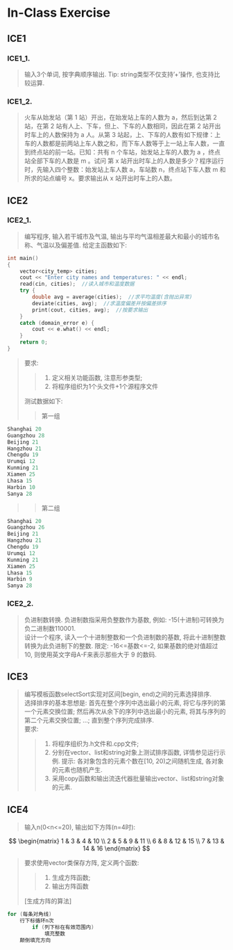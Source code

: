 # In-Class Exercise

## ICE1

### ICE1_1.
> 输入3个单词, 按字典顺序输出. Tip: string类型不仅支持’+’操作, 也支持比较运算.

### ICE1_2.
> 火车从始发站（第 1 站）开出，在始发站上车的人数为 a，然后到达第 2 站，在第 2 站有人上、下车，但上、下车的人数相同，因此在第 2 站开出时车上的人数保持为 a 人。从第 3 站起，上、下车的人数有如下规律：上车的人数都是前两站上车人数之和，而下车人数等于上一站上车人数，一直到终点站的前一站。已知：共有 n 个车站，始发站上车的人数为 a ，终点站全部下车的人数是 m 。试问 第 x 站开出时车上的人数是多少？程序运行时，先输入四个整数：始发站上车人数 a，车站数 n，终点站下车人数 m 和所求的站点编号 x。要求输出从 x 站开出时车上的人数。

## ICE2

### ICE2_1.
> 编写程序, 输入若干城市及气温, 输出与平均气温相差最大和最小的城市名称、气温以及偏差值. 给定主函数如下:
```C++
int main()
{
    vector<city_temp> cities;
    cout << "Enter city names and temperatures: " << endl;
    read(cin, cities);  //读入城市和温度数据
    try {
        double avg = average(cities);  //求平均温度(含抛出异常)
        deviate(cities, avg);  //求温度偏差并按偏差排序
        print(cout, cities, avg);  //按要求输出
    }
    catch (domain_error e) {
        cout << e.what() << endl;
    }
    return 0;
}
```
> 要求:
>> 1) 定义相关功能函数, 注意形参类型;
>> 2) 将程序组织为1个头文件+1个源程序文件
>> 
> 测试数据如下:
>> 第一组
```C++
Shanghai 20
Guangzhou 28
Beijing 21
Hangzhou 21
Chengdu 19
Urumqi 12
Kunming 21
Xiamen 25
Lhasa 15
Harbin 10
Sanya 28
```
>> 第二组
```C++
Shanghai 20
Guangzhou 26
Beijing 21
Hangzhou 21
Chengdu 19
Urumqi 12
Kunming 21
Xiamen 25
Lhasa 15
Harbin 9
Sanya 28
```

### ICE2_2.
> 负进制数转换. 负进制数指采用负整数作为基数, 例如: -15(十进制)可转换为负二进制数110001.  
> 设计一个程序, 读入一个十进制整数和一个负进制数的基数, 将此十进制整数转换为此负进制下的整数. 限定: -16<=基数<=-2, 如果基数的绝对值超过 10, 则使用英文字母A-F来表示那些大于 9 的数码.

## ICE3
> 编写模板函数selectSort实现对区间[begin, end)之间的元素选择排序.  
> 选择排序的基本思想是: 首先在整个序列中选出最小的元素, 将它与序列的第一个元素交换位置; 然后再次从余下的序列中选出最小的元素, 将其与序列的第二个元素交换位置; …; 直到整个序列完成排序.   
> 要求:
>> 1. 将程序组织为.h文件和.cpp文件;
>> 2. 分别在vector、list和string对象上测试排序函数, 详情参见运行示例. 提示: 各对象包含的元素个数在[10, 20)之间随机生成, 各对象的元素也随机产生.
>> 3. 采用copy函数和输出流迭代器批量输出vector、list和string对象的元素.

## ICE4
> 输入n(0<n<=20), 输出如下方阵(n=4时):

$$
  \begin{matrix}
   1 & 3 & 4 & 10 \\
   2 & 5 & 9 & 11 \\
   6 & 8 & 12 & 15 \\
   7 & 13 & 14 & 16
  \end{matrix}
$$

> 要求使用vector类保存方阵, 定义两个函数:
>> 1) 生成方阵函数;
>> 2) 输出方阵函数
>> 
> [生成方阵的算法]
```C++
for (每条对角线)
    行下标循环n次
        if (列下标在有效范围内)
            填充整数
    颠倒填充方向
```
